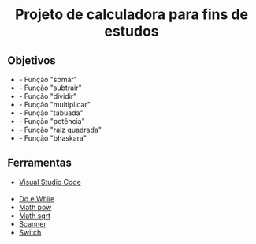 <h1 align="center">Projeto de calculadora para fins de estudos</h1>

<h2>Objetivos</h2>
<ul>
  <li> - Função "somar"</li>
  <li> - Função "subtrair"</li>
  <li> - Função "dividir"</li>
  <li> - Função "multiplicar"</li>
  <li> - Função "tabuada"</li>
  <li> - Função "potência"</li>
  <li> - Função "raiz quadrada"</li>
  <li> - Função "bhaskara"</li>
</ul>

##

<h2>Ferramentas</h2>

<ul>
  <li><a href="https://code.visualstudio.com">Visual Studio Code</a></li><br>

  <li><a href="https://www.w3schools.com/java/java_while_loop_do.asp">Do e While</a></li>
  <li><a href="https://www.w3schools.com/jsref/jsref_pow.asp">Math pow</a></li>
  <li><a href="https://www.w3schools.com/jsref/jsref_sqrt.asp">Math sqrt</a></li>
  <li><a href="https://www.w3schools.com/java/java_user_input.asp">Scanner</a></li>
  <li><a href="https://www.w3schools.com/java/java_switch.asp">Switch</a></li>
</ul>
